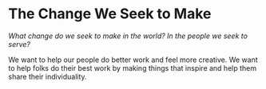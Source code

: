 # The Change We Seek to Make

_What change do we seek to make in the world? In the people we seek to serve?_

We want to help our people do better work and feel more creative.  We want to help folks do their best work by making things that inspire and help them share their individuality.
